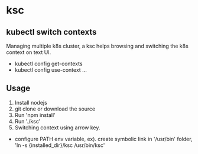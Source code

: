 # ksc
## kubectl switch contexts

Managing multiple k8s cluster, a ksc helps browsing and switching the k8s context on text UI.

- kubectl config get-contexts
- kubectl config use-context ...

## Usage
  
1. Install nodejs
2. git clone or download the source
3. Run 'npm install'
4. Run './ksc'
5. Switching context using arrow key.
  
* configure PATH env variable, ex). create symbolic link in '/usr/bin' folder, 'ln -s {installed_dir}/ksc /usr/bin/ksc'
